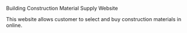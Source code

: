 Building Construction Material Supply Website

This website allows customer to select and buy construction materials in online.
